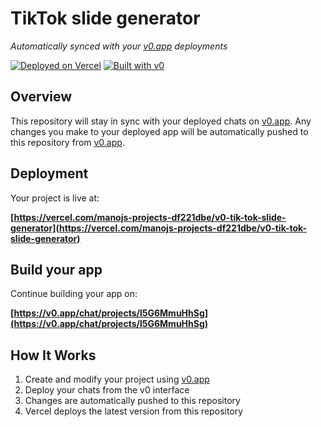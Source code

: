 # TikTok slide generator

*Automatically synced with your [v0.app](https://v0.app) deployments*

[![Deployed on Vercel](https://img.shields.io/badge/Deployed%20on-Vercel-black?style=for-the-badge&logo=vercel)](https://vercel.com/manojs-projects-df221dbe/v0-tik-tok-slide-generator)
[![Built with v0](https://img.shields.io/badge/Built%20with-v0.app-black?style=for-the-badge)](https://v0.app/chat/projects/l5G6MmuHhSg)

## Overview

This repository will stay in sync with your deployed chats on [v0.app](https://v0.app).
Any changes you make to your deployed app will be automatically pushed to this repository from [v0.app](https://v0.app).

## Deployment

Your project is live at:

**[https://vercel.com/manojs-projects-df221dbe/v0-tik-tok-slide-generator](https://vercel.com/manojs-projects-df221dbe/v0-tik-tok-slide-generator)**

## Build your app

Continue building your app on:

**[https://v0.app/chat/projects/l5G6MmuHhSg](https://v0.app/chat/projects/l5G6MmuHhSg)**

## How It Works

1. Create and modify your project using [v0.app](https://v0.app)
2. Deploy your chats from the v0 interface
3. Changes are automatically pushed to this repository
4. Vercel deploys the latest version from this repository